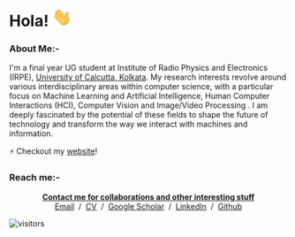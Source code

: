 # Hola! <img src="https://github.com/ABSphreak/ABSphreak/blob/master/gifs/Hi.gif" width="35px">

### About Me:- 
I'm a final year UG student at Institute of Radio Physics and Electronics (IRPE), [University of Calcutta, Kolkata](https://www.caluniv.ac.in). My research interests revolve around various interdisciplinary areas within computer science, with a particular focus on Machine Learning and Artificial Intelligence, Human Computer Interactions (HCI), Computer Vision and Image/Video Processing . I am deeply fascinated by the potential of these fields to shape the future of technology and transform the way we interact with machines and information.


⚡ Checkout my [website](https://sagnikde03.github.io)!

### Reach me:-
<p align="center"><strong><u>Contact me for collaborations and other interesting stuff</u></strong><br>
<!-- <p align="center"> -->
                <a href="mailto:sagnikde2003@gmail.com">Email</a> &nbsp/&nbsp
                <a href="data/CV_Final (1).pdf">CV</a> &nbsp/&nbsp
	              	<a href="https://scholar.google.com/citations?user=foOv3C0AAAAJ&hl=en">Google Scholar</a> &nbsp/&nbsp
                <a href="https://www.linkedin.com/in/sagnik-cu-a85127224/">LinkedIn</a> &nbsp/&nbsp
                <a href="https://github.com/sagnikde03/">Github</a>
              </p>

![visitors](https://visitor-badge.laobi.icu/badge?page_id=sagnikde03.sagnikde03)
